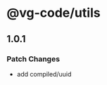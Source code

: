 <!--

## 1.1.0
### Minor Changes

- refactor
 * @Author: jimmyZhao
 * @Date: 2023-09-27 22:30:18
 * @LastEditors: jimmyZhao
 * @LastEditTime: 2023-09-27 22:31:44
 * @FilePath: /vg-cli/packages/utils/CHANGELOG.md
 * @Description:
-->

# @vg-code/utils

## 1.0.1

### Patch Changes

- add compiled/uuid
